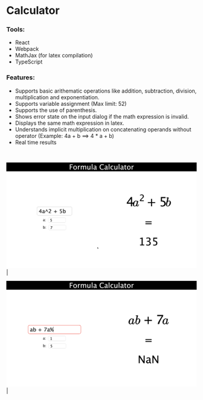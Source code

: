 # Calculator

### Tools:

-   React
-   Webpack
-   MathJax (for latex compilation)
-   TypeScript

### Features:

-   Supports basic arithematic operations like addition, subtraction, division, multiplication and exponentiation.
-   Supports variable assignment (Max limit: 52)
-   Supports the use of parenthesis.
-   Shows error state on the input dialog if the math expression is invalid.
-   Displays the same math expression in latex.
-   Understands implicit multiplication on concatenating operands without operator (Example: 4a + b ==> 4 \* a + b)
-   Real time results

<br>

![success](public/success_state.png)|

![error](public/error_state.png)|
